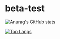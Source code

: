 # beta-test

![Anurag's GitHub stats](https://github-readme-stats.vercel.app/api?username=callmenikk&show_icons=true)

[![Top Langs](https://github-readme-stats.vercel.app/api/top-langs/?username=callmenikk&layout=compact)](https://github.com/anuraghazra/github-readme-stats)
